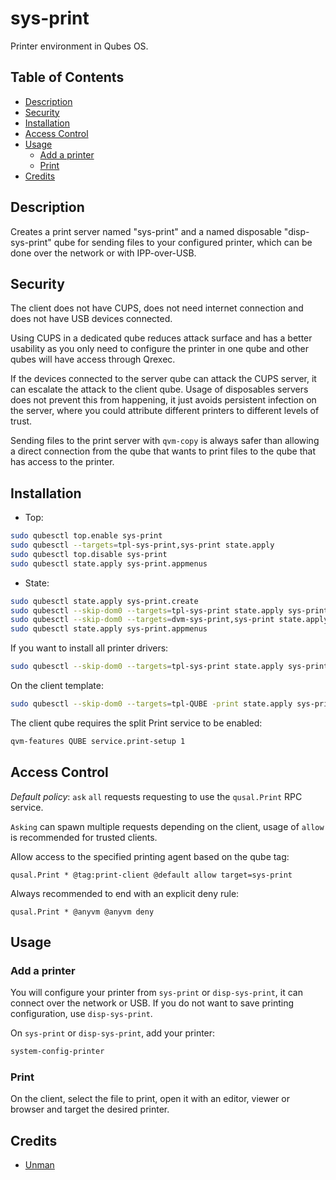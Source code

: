 # sys-print

Printer environment in Qubes OS.

## Table of Contents

* [Description](#description)
* [Security](#security)
* [Installation](#installation)
* [Access Control](#access-control)
* [Usage](#usage)
  * [Add a printer](#add-a-printer)
  * [Print](#print)
* [Credits](#credits)

## Description

Creates a print server named "sys-print" and a named disposable
"disp-sys-print" qube for sending files to your configured printer, which can
be done over the network or with IPP-over-USB.

## Security

The client does not have CUPS, does not need internet connection and does not
have USB devices connected.

Using CUPS in a dedicated qube reduces attack surface and has a better
usability as you only need to configure the printer in one qube and other
qubes will have access through Qrexec.

If the devices connected to the server qube can attack the CUPS server, it can
escalate the attack to the client qube. Usage of disposables servers does not
prevent this from happening, it just avoids persistent infection on the
server, where you could attribute different printers to different levels of
trust.

Sending files to the print server with `qvm-copy` is always safer than
allowing a direct connection from the qube that wants to print files to the
qube that has access to the printer.

## Installation

- Top:
```sh
sudo qubesctl top.enable sys-print
sudo qubesctl --targets=tpl-sys-print,sys-print state.apply
sudo qubesctl top.disable sys-print
sudo qubesctl state.apply sys-print.appmenus
```

- State:
<!-- pkg:begin:post-install -->
```sh
sudo qubesctl state.apply sys-print.create
sudo qubesctl --skip-dom0 --targets=tpl-sys-print state.apply sys-print.install
sudo qubesctl --skip-dom0 --targets=dvm-sys-print,sys-print state.apply sys-print.configure
sudo qubesctl state.apply sys-print.appmenus
```
<!-- pkg:end:post-install -->

If you want to install all printer drivers:
```sh
sudo qubesctl --skip-dom0 --targets=tpl-sys-print state.apply sys-print.install-driver-all
```

On the client template:
```sh
sudo qubesctl --skip-dom0 --targets=tpl-QUBE -print state.apply sys-print.install-client
```

The client qube requires the split Print service to be enabled:
```sh
qvm-features QUBE service.print-setup 1
```

## Access Control

_Default policy_: `ask` `all` requests requesting to use the
`qusal.Print` RPC service.

`Asking` can spawn multiple requests depending on the client, usage of `allow`
is recommended for trusted clients.

Allow access to the specified printing agent based on the qube tag:
```qrexecpolicy
qusal.Print * @tag:print-client @default allow target=sys-print
```

Always recommended to end with an explicit deny rule:
```qrexecpolicy
qusal.Print * @anyvm @anyvm deny
```

## Usage

### Add a printer

You will configure your printer from `sys-print` or `disp-sys-print`, it can
connect over the network or USB. If you do not want to save printing
configuration, use `disp-sys-print`.

On `sys-print` or `disp-sys-print`, add your printer:
```sh
system-config-printer
```

### Print

On the client, select the file to print, open it with an editor, viewer or
browser and target the desired printer.

## Credits

- [Unman](https://github.com/unman/shaker/tree/main/sys-print)
